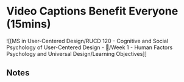 # Video Captions Benefit Everyone (15mins)

![[MS in User-Centered Design/RUCD 120 - Cognitive and Social Psychology of User-Centered Design - 💾/Week 1 - Human Factors Psychology and Universal Design/Learning Objectives]]

## Notes

